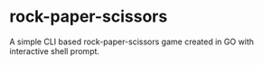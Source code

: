 # rock-paper-scissors
A simple CLI based rock-paper-scissors game created in GO with interactive shell prompt.
